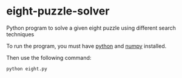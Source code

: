 # eight-puzzle-solver
Python program to solve a given eight puzzle using different search techniques

To run the program, you must have [python](https://www.python.org/downloads/) and [numpy](https://docs.scipy.org/doc/numpy/user/install.html) installed.

Then use the following command:
```
python eight.py
```
